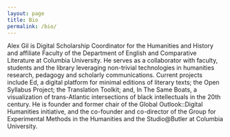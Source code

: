 ```yaml
---
layout: page
title: Bio
permalink: /bio/
---
```


Alex Gil is Digital Scholarship Coordinator for the Humanities and History and affiliate Faculty of the Department of English and Comparative Literature at Columbia University. He serves as a collaborator with faculty, students and the library leveraging non-trivial technologies in humanities research, pedagogy and scholarly communications. Current projects include Ed, a digital platform for minimal editions of literary texts; the Open Syllabus Project; the Translation Toolkit; and, In The Same Boats, a visualization of trans-Atlantic intersections of black intellectuals in the 20th century. He is founder and former chair of the Global Outlook::Digital Humanities initiative, and the co-founder and co-director of the Group for Experimental Methods in the Humanities and the Studio@Butler at Columbia University.
